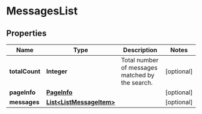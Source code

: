 

# MessagesList


## Properties

| Name | Type | Description | Notes |
|------------ | ------------- | ------------- | -------------|
|**totalCount** | **Integer** | Total number of messages matched by the search. |  [optional] |
|**pageInfo** | [**PageInfo**](PageInfo.md) |  |  [optional] |
|**messages** | [**List&lt;ListMessageItem&gt;**](ListMessageItem.md) |  |  [optional] |



